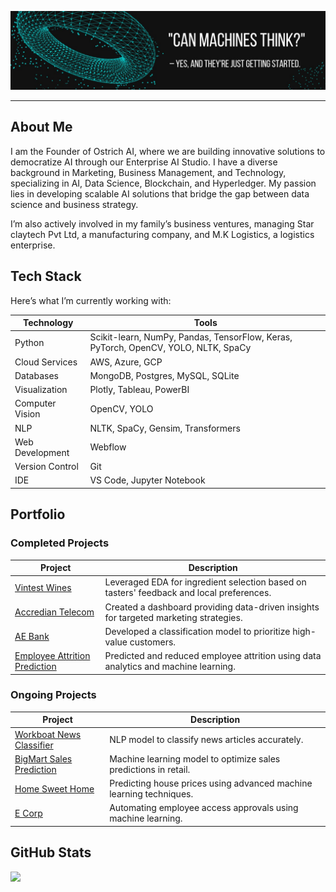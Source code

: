 <p align="center"><a href="https://github.com/Mihir-Ai-lab/The_Data_Science_Guy"><img src="https://github.com/Mihir-Ai-lab/The_Data_Science_Guy/blob/main/Images/Social%20Media%20Header.jpg"></a></p>

---

## About Me

I am the Founder of Ostrich AI, where we are building innovative solutions to democratize AI through our Enterprise AI Studio. I have a diverse background in Marketing, Business Management, and Technology, specializing in AI, Data Science, Blockchain, and Hyperledger. My passion lies in developing scalable AI solutions that bridge the gap between data science and business strategy.

I’m also actively involved in my family’s business ventures, managing Star claytech Pvt Ltd, a manufacturing company, and M.K Logistics, a logistics enterprise.

## Tech Stack

Here’s what I’m currently working with:

| Technology | Tools |
| --- | --- |
| Python | Scikit-learn, NumPy, Pandas, TensorFlow, Keras, PyTorch, OpenCV, YOLO, NLTK, SpaCy |
| Cloud Services | AWS, Azure, GCP |
| Databases | MongoDB, Postgres, MySQL, SQLite |
| Visualization | Plotly, Tableau, PowerBI |
| Computer Vision | OpenCV, YOLO |
| NLP | NLTK, SpaCy, Gensim, Transformers |
| Web Development | Webflow |
| Version Control | Git |
| IDE | VS Code, Jupyter Notebook |

## Portfolio

### Completed Projects

| Project | Description |
| --- | --- |
| [Vintest Wines](https://github.com/Mihir-Ai-lab/Insaid/tree/main/EDA%20Projects/Vintest%20Wines/README.md) | Leveraged EDA for ingredient selection based on tasters' feedback and local preferences. |
| [Accredian Telecom](https://github.com/Mihir-Ai-lab/Insaid/blob/main/EDA%20Projects/Accredian%20Telecom/README.md) | Created a dashboard providing data-driven insights for targeted marketing strategies. |
| [AE Bank](https://github.com/Mihir-Ai-lab/Insaid/blob/main/ML%20Projects/AE%20Corp/README.md) | Developed a classification model to prioritize high-value customers. |
| [Employee Attrition Prediction](https://github.com/Mihir-Ai-lab/Academic-Projects/blob/main/ML%20Projects/ACS/README.md) | Predicted and reduced employee attrition using data analytics and machine learning. |

### Ongoing Projects

| Project | Description |
| --- | --- |
| [Workboat News Classifier](https://github.com/Mihir-Ai-lab/Academic-Projects/tree/main/NLP%20Projects/Workboat%20News) | NLP model to classify news articles accurately. |
| [BigMart Sales Prediction](https://github.com/Mihir-Ai-lab/Academic-Projects/blob/main/ML%20Projects/Big%20Mart/README.md) | Machine learning model to optimize sales predictions in retail. |
| [Home Sweet Home](https://github.com/Mihir-Ai-lab/Academic-Projects/blob/main/ML%20Projects/Home%20Sweet%20Home/ReadME.md) | Predicting house prices using advanced machine learning techniques. |
| [E Corp](https://github.com/Mihir-Ai-lab/Academic-Projects/blob/main/ML%20Projects/E-corp/ReadME.md) | Automating employee access approvals using machine learning. |

## GitHub Stats

![](https://github-profile-trophy.vercel.app/?username=Mihir-Ai-lab&theme=flat&no-frame=true&row=1&column=6&margin-w=5&margin-h=5&count_private=true&bgColor=#f5f5f5&title=Followers,Stars,Repositories,Commit,MultiLanguage)
